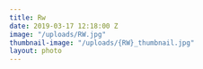 ```yaml
---
title: Rw
date: 2019-03-17 12:18:00 Z
image: "/uploads/RW.jpg"
thumbnail-image: "/uploads/{RW}_thumbnail.jpg"
layout: photo
---
```


